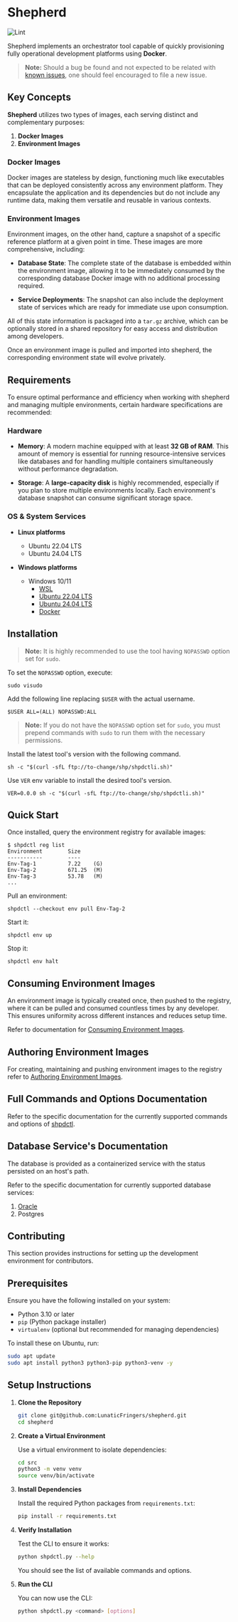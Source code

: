 # Shepherd

![Lint](https://github.com/LunaticFringers/shepherd/actions/workflows/lint.yaml/badge.svg)

Shepherd implements an orchestrator tool capable of quickly provisioning
fully operational  development platforms using **Docker**.

> **Note:** Should a bug be found and not expected to be related with
> [known issues][issues], one should feel encouraged to file a new issue.

## Key Concepts

**Shepherd** utilizes two types of images,
each serving distinct and complementary purposes:

1. **Docker Images**
2. **Environment Images**

### Docker Images

Docker images are stateless by design, functioning much like executables
that can be deployed consistently across any environment platform.
They encapsulate the application and its dependencies but do not include
any runtime data, making them versatile and reusable in various contexts.

### Environment Images

Environment images, on the other hand, capture a snapshot of a specific
reference platform at a given point in time.
These images are more comprehensive, including:

- **Database State**: The complete state of the database is embedded within
  the environment image, allowing it to be immediately consumed by the
  corresponding database Docker image with no additional processing required.

- **Service Deployments**: The snapshot can also include the deployment state
  of services which are ready for immediate use upon consumption.

All of this state information is packaged into a `tar.gz` archive, which
can be optionally stored in a shared repository for easy access and
distribution among developers.

Once an environment image is pulled and imported into shepherd,
the corresponding environment state will evolve privately.

## Requirements

To ensure optimal performance and efficiency when working with shepherd
and managing multiple environments, certain hardware specifications
are recommended:

### Hardware

- **Memory**: A modern machine equipped with at least **32 GB of RAM**.
  This amount of memory is essential for running resource-intensive
  services like databases and for handling multiple containers simultaneously
  without performance degradation.

- **Storage**: A **large-capacity disk** is highly recommended,
  especially if you plan to store multiple environments locally.
  Each environment's database snapshot can consume significant
  storage space.

### OS & System Services

- **Linux platforms**
  - Ubuntu 22.04 LTS
  - Ubuntu 24.04 LTS

- **Windows platforms**
  - Windows 10/11
    - [WSL](https://learn.microsoft.com/en-us/windows/wsl/install)
    - [Ubuntu 22.04 LTS][ubuntu-22-04-wsl]
    - [Ubuntu 24.04 LTS][ubuntu-24-04-wsl]
    - [Docker](https://docs.docker.com/desktop/install/windows-install)

## Installation

> **Note:** It is highly recommended to use the tool having
> `NOPASSWD` option set for `sudo`.

To set the `NOPASSWD` option, execute:

```shell
sudo visudo
```

Add the following line replacing `$USER` with the actual username.

```text
$USER ALL=(ALL) NOPASSWD:ALL
```

> **Note:** If you do not have the `NOPASSWD` option set for `sudo`, you must
  prepend commands with `sudo` to run them with the necessary permissions.

Install the latest tool's version with the following command.

```text
sh -c "$(curl -sfL ftp://to-change/shp/shpdctli.sh)"
```

Use `VER` env variable to install the desired tool's version.

```text
VER=0.0.0 sh -c "$(curl -sfL ftp://to-change/shp/shpdctli.sh)"
```

## Quick Start

Once installed, query the environment registry for available images:

```text
$ shpdctl reg list
Environment        Size
-----------        ----
Env-Tag-1          7.22    (G)
Env-Tag-2          671.25  (M)
Env-Tag-3          53.78   (M)
...
```

Pull an environment:

```text
shpdctl --checkout env pull Env-Tag-2
```

Start it:

```text
shpdctl env up
```

Stop it:

```text
shpdctl env halt
```

## Consuming Environment Images

An environment image is typically created once, then pushed to the registry,
where it can be pulled and consumed countless times by any developer.
This ensures uniformity across different instances and reduces setup time.

Refer to documentation for [Consuming Environment Images].

## Authoring Environment Images

For creating, maintaining and pushing environment images to the registry refer
to [Authoring Environment Images].

## Full Commands and Options Documentation

Refer to the specific documentation for the currently supported commands
and options of [shpdctl].

## Database Service's Documentation

The database is provided as a containerized service with the status persisted
on an host's path.

Refer to the specific documentation for currently supported database services:

1. [Oracle]
2. Postgres

## Contributing

This section provides instructions for setting up the development environment
for contributors.

## Prerequisites

Ensure you have the following installed on your system:

- Python 3.10 or later
- `pip` (Python package installer)
- `virtualenv` (optional but recommended for managing dependencies)

To install these on Ubuntu, run:

```bash
sudo apt update
sudo apt install python3 python3-pip python3-venv -y
```

## Setup Instructions

1. **Clone the Repository**

   ```bash
   git clone git@github.com:LunaticFringers/shepherd.git
   cd shepherd
   ```

2. **Create a Virtual Environment**

   Use a virtual environment to isolate dependencies:

   ```bash
   cd src
   python3 -m venv venv
   source venv/bin/activate
   ```

3. **Install Dependencies**

   Install the required Python packages from `requirements.txt`:

   ```bash
   pip install -r requirements.txt
   ```

4. **Verify Installation**

   Test the CLI to ensure it works:

   ```bash
   python shpdctl.py --help
   ```

   You should see the list of available commands and options.

5. **Run the CLI**

   You can now use the CLI:

   ```bash
   python shpdctl.py <command> [options]
   ```

[issues]: https://github.com/LunaticFringers/shepherd/issues
[ubuntu-22-04-wsl]: https://apps.microsoft.com/detail/9pn20msr04dw?hl=en-us&gl=US
[ubuntu-24-04-wsl]: https://apps.microsoft.com/detail/9nz3klhxdjp5?hl=en-us&gl=US
[Consuming Environment Images]: docs/env-consume.md
[Authoring Environment Images]: docs/env-auth.md
[shpdctl]: docs/shpdctl.md
[Oracle]: docs/ORACLE.md
